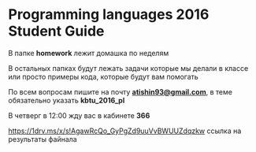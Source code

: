 # Programming languages 2016 Student Guide

В папке **homework** лежит домашка по неделям

В остальных папках будут лежать задачи которые мы делали в классе или просто примеры кода, которые будут вам помогать

По всем вопросам пишите на почту **atishin93@gmail.com**, в теме обязательно указать **kbtu_2016_pl**

В четверг в 12:00 жду вас в кабинете **366**

https://1drv.ms/x/s!AgawRcQo_GyPgZd9uuVvBWUUZdqzkw ссылка на результаты файнала
